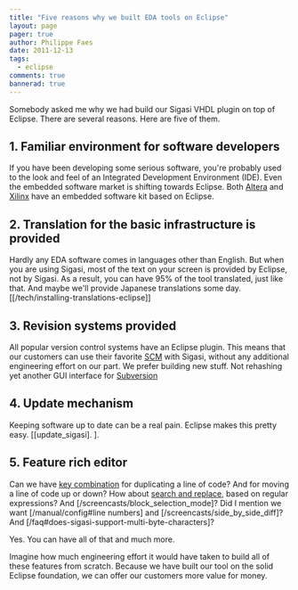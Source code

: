 ```yaml
---
title: "Five reasons why we built EDA tools on Eclipse"
layout: page 
pager: true
author: Philippe Faes
date: 2011-12-13
tags: 
  - eclipse
comments: true
bannerad: true
---
```


Somebody asked me why we had build our Sigasi VHDL plugin on top of Eclipse. There are several reasons. Here are five of them.

## 1. Familiar environment for software developers

If you have been developing some serious software, you're probably used to the look and feel of an Integrated Development Environment (IDE). Even the embedded software market is shifting towards Eclipse. Both [Altera](http://www.altera.com/devices/processor/nios2/tools/ni2-development_tools.html) and [Xilinx](http://www.xilinx.com/tools/platform.htm) have an embedded software kit based on Eclipse.

## 2. Translation for the basic infrastructure is provided

Hardly any EDA software comes in languages other than English. But when you are using Sigasi, most of the text on your screen is provided by Eclipse, not by Sigasi. As a result, you can have 95% of the tool translated, just like that. And maybe we'll provide Japanese translations some day. \[[/tech/installing-translations-eclipse]\]

## 3. Revision systems provided

All popular version control systems have an Eclipse plugin. This means that our customers can use their favorite [SCM](http://en.wikipedia.org/wiki/Source_Code_Management) with Sigasi, without any additional engineering effort on our part. We prefer building new stuff. Not rehashing yet another GUI interface for [Subversion](http://subversion.tigris.org)

## 4. Update mechanism

Keeping software up to date can be a real pain. Eclipse makes this pretty easy. \[[update_sigasi].
\]. 

## 5. Feature rich editor

Can we have [key combination](/manual/keyshortcuts.html) for duplicating a line of code? And for moving a line of code up or down? How about [search and replace](http://help.eclipse.org/indigo/index.jsp?topic=%2Forg.eclipse.jdt.doc.user%2Freference%2Fviews%2Fshar‰‰ed%2Fref-findreplace.htm), based on regular expressions? And [/screencasts/block_selection_mode]? Did I mention we want [/manual/config#line numbers] and [/screencasts/side_by_side_diff]? And [/faq#does-sigasi-support-multi-byte-characters]?

Yes. You can have all of that and much more. 

Imagine how much engineering effort it would have taken to build all of these features from scratch. Because we have built our tool on the solid Eclipse foundation, we can offer our customers more value for money. 
